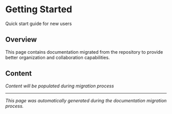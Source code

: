 # Getting Started

Quick start guide for new users

## Overview

This page contains documentation migrated from the repository to provide better organization and collaboration capabilities.

## Content

*Content will be populated during migration process*

---

*This page was automatically generated during the documentation migration process.*
